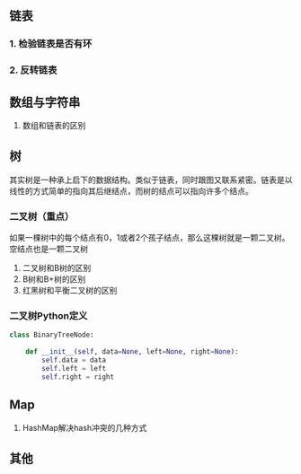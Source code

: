 ## 链表

### 1. 检验链表是否有环



### 2. 反转链表



## 数组与字符串

1. 数组和链表的区别



## 树

其实树是一种承上启下的数据结构。类似于链表，同时跟图又联系紧密。链表是以线性的方式简单的指向其后继结点，而树的结点可以指向许多个结点。

### 二叉树（重点）

如果一棵树中的每个结点有0，1或者2个孩子结点，那么这棵树就是一颗二叉树。空结点也是一颗二叉树

1. 二叉树和B树的区别
2. B树和B+树的区别
3. 红黑树和平衡二叉树的区别

### 二叉树Python定义

```python
class BinaryTreeNode:
    
    def __init__(self, data=None, left=None, right=None):
        self.data = data
        self.left = left
        self.right = right
```





## Map

1. HashMap解决hash冲突的几种方式



## 其他